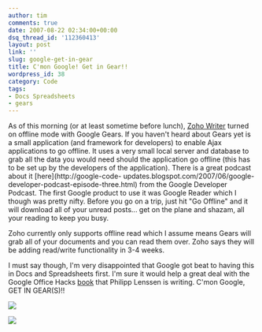 ```yaml
---
author: tim
comments: true
date: 2007-08-22 02:34:00+00:00
dsq_thread_id: '112360413'
layout: post
link: ''
slug: google-get-in-gear
title: C'mon Google! Get in Gear!!
wordpress_id: 38
category: Code
tags:
- Docs Spreadsheets
- gears
---
```


As of this morning (or at least sometime before lunch), [Zoho
Writer](http://writer.zoho.com/index.do) turned on offline mode with Google
Gears. If you haven't heard about Gears yet is a small application (and
framework for developers) to enable Ajax applications to go offline. It uses a
very small local server and database to grab all the data you would need
should the application go offline (this has to be set up by the developers of
the application). There is a great podcast about it [here](http://google-code-
updates.blogspot.com/2007/06/google-developer-podcast-episode-three.html) from
the Google Developer Podcast. The first Google product to use it was Google
Reader which I though was pretty nifty. Before you go on a trip, just hit "Go
Offline" and it will download all of your unread posts... get on the plane and
shazam, all your reading to keep you busy.  
  
Zoho currently only supports offline read which I assume means Gears will grab
all of your documents and you can read them over. Zoho says they will be
adding read/write functionality in 3-4 weeks.  
  
I must say though, I'm very disappointed that Google got beat to having this
in Docs and Spreadsheets first. I'm sure it would help a great deal with the
Google Office Hacks [book](http://blogoscoped.com/archive/2007-08-08-n90.html)
that Philipp Lenssen is writing. C'mon Google, GET IN GEAR(S)!!  
  
![](https://lh6.google.com/timothy.broder/RsugnJE6BMI/AAAAAAAAKmo/W349O0lJ6LU/s400/zoho_gears1.jpg?imgdl=1)  
  
![](https://lh3.google.com/timothy.broder/RsugnZE6BNI/AAAAAAAAKmw/ts_cV14F9LI/s400/zoho_gears2.jpg?imgdl=1)

